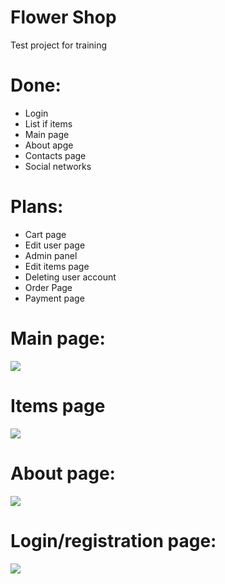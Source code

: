 # Flower Shop
Test project for training
<h1>Done:</h1> 
<ul>
  <li>Login</li>
  <li>List if items</li>
  <li>Main page</li>
  <li>About apge</li>
  <li>Contacts page</li>
  <li>Social networks</li>
</ul>

<h1>Plans:</h1>
<ul>
  <li>Cart page</li>
  <li>Edit user page</li>
  <li>Admin panel</li>
  <li>Edit items page</li>
  <li>Deleting user account</li>
  <li>Order Page</li>
  <li>Payment page</li>
</ul>

<h1>Main page:</h1>
<img src="https://user-images.githubusercontent.com/54202786/125954792-bf40b359-81eb-444c-b9e2-4d39a504ef5e.png">

<h1>Items page</h1>
<img src="https://user-images.githubusercontent.com/54202786/125955040-9e904e09-98aa-4ee6-a9a6-0d2dcab07d11.png">

<h1>About page:</h1>
<img src="https://user-images.githubusercontent.com/54202786/125955190-8ecc7f80-802b-4be3-ba4b-d2aec75cb6c7.png">

<h1>Login/registration page:</h1>
<img src="https://user-images.githubusercontent.com/54202786/125955350-55ba37ba-ad60-46b6-88a6-07db3eb14164.png">

